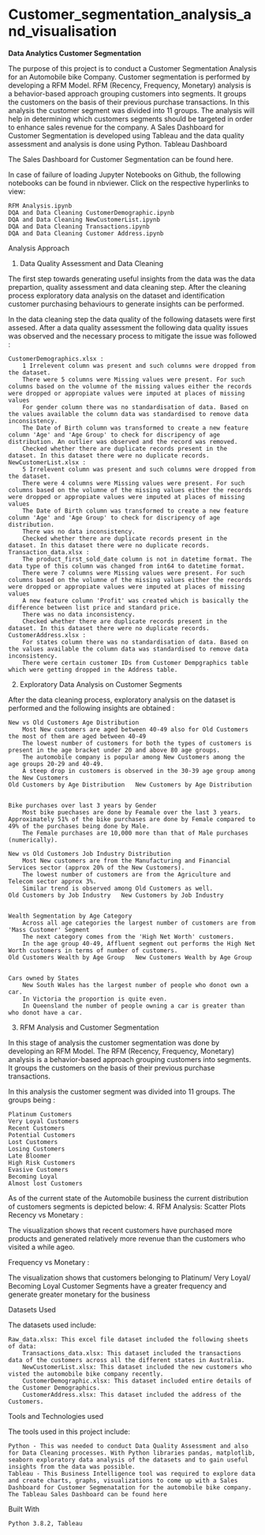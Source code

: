 # Customer_segmentation_analysis_and_visualisation
**Data Analytics Customer Segmentation**

The purpose of this project is to conduct a Customer Segmentation Analysis for an Automobile bike Company. Customer segmentation is performed by developing a RFM Model. RFM (Recency, Frequency, Monetary) analysis is a behavior-based approach grouping customers into segments. It groups the customers on the basis of their previous purchase transactions. In this analysis the customer segment was divided into 11 groups. The analysis will help in determining which customers segments should be targeted in order to enhance sales revenue for the company. A Sales Dashboard for Customer Segmentation is developed using Tableau and the data quality assessment and analysis is done using Python.
Tableau Dashboard

The Sales Dashboard for Customer Segmentation can be found here.


In case of failure of loading Jupyter Notebooks on Github, the following notebooks can be found in nbviewer. Click on the respective hyperlinks to view:

    RFM Analysis.ipynb
    DQA and Data Cleaning CustomerDemographic.ipynb
    DQA and Data Cleaning NewCustomerList.ipynb
    DQA and Data Cleaning Transactions.ipynb
    DQA and Data Cleaning Customer Address.ipynb

Analysis Approach
1. Data Quality Assessment and Data Cleaning

The first step towards generating useful insights from the data was the data prepartion, quality assessment and data cleaning step. After the cleaning process exploratory data analysis on the dataset and identification customer purchasing behaviours to generate insights can be performed.

In the data cleaning step the data quality of the following datasets were first assesed. After a data quality assessment the following data quality issues was observed and the necessary process to mitigate the issue was followed :

    CustomerDemographics.xlsx :
        1 Irrelevent column was present and such columns were dropped from the dataset.
        There were 5 columns were Missing values were present. For such columns based on the volumne of the missing values either the records were dropped or appropiate values were imputed at places of missing values
        For gender column there was no standardisation of data. Based on the values available the column data was standardised to remove data inconsistency.
        The Date of Birth column was transformed to create a new feature column 'Age' and 'Age Group' to check for discripency of age distribution. An outlier was observed and the record was removed.
        Checked whether there are duplicate records present in the dataset. In this dataset there were no duplicate records.
    NewCustomerList.xlsx :
        5 Irrelevent column was present and such columns were dropped from the dataset.
        There were 4 columns were Missing values were present. For such columns based on the volumne of the missing values either the records were dropped or appropiate values were imputed at places of missing values
        The Date of Birth column was transformed to create a new feature column 'Age' and 'Age Group' to check for discripency of age distribution.
        There was no data inconsistency.
        Checked whether there are duplicate records present in the dataset. In this dataset there were no duplicate records.
    Transaction_data.xlsx :
        The product_first_sold_date column is not in datetime format. The data type of this column was changed from int64 to datetime format.
        There were 7 columns were Missing values were present. For such columns based on the volumne of the missing values either the records were dropped or appropiate values were imputed at places of missing values
        A new feature column 'Profit' was created which is basically the difference between list price and standard price.
        There was no data inconsistency.
        Checked whether there are duplicate records present in the dataset. In this dataset there were no duplicate records.
    CustomerAddress.xlsx :
        For states column there was no standardisation of data. Based on the values available the column data was standardised to remove data inconsistency.
        There were certain customer IDs from Customer Dempgraphics table which were getting dropped in the Address table.

2. Exploratory Data Analysis on Customer Segments

After the data cleaning process, exploratory analysis on the dataset is performed and the following insights are obtained :

    New vs Old Customers Age Distribution
        Most New customers are aged between 40-49 also for Old Customers the most of them are aged between 40-49
        The lowest number of customers for both the types of customers is present in the age bracket under 20 and above 80 age groups.
        The automobile company is popular among New Customers among the age groups 20-29 and 40-49.
        A steep drop in customers is observed in the 30-39 age group among the New Customers
    Old Customers by Age Distribution 	New Customers by Age Distribution
    	

    Bike purchases over last 3 years by Gender
        Most bike puechases are done by Feamale over the last 3 years. Approximately 51% of the bike purchases are done by Female compared to 49% of the purchases being done by Male.
        The Female purchases are 10,000 more than that of Male purchases (numerically).

    New vs Old Customers Job Industry Distribution
        Most New customers are from the Manufacturing and Financial Services sector (approx 20% of the New Customers).
        The lowest number of customers are from the Agriculture and Telecom sector approx 3%.
        Similar trend is observed among Old Customers as well.
    Old Customers by Job Industry 	New Customers by Job Industry
    	

    Wealth Segmentation by Age Category
        Across all age categories the largest number of customers are from 'Mass Customer' Segment
        The next category comes from the 'High Net Worth' customers.
        In the age group 40-49, Affluent segment out performs the High Net Worth customers in terms of number of customers.
    Old Customers Wealth by Age Group 	New Customers Wealth by Age Group
    	

    Cars owned by States
        New South Wales has the largest number of people who donot own a car.
        In Victoria the proportion is quite even.
        In Queensland the number of people owning a car is greater than who donot have a car.

3. RFM Analysis and Customer Segmentation

In this stage of analysis the customer segmentation was done by developing an RFM Model. The RFM (Recency, Frequency, Monetary) analysis is a behavior-based approach grouping customers into segments. It groups the customers on the basis of their previous purchase transactions.

In this analysis the customer segment was divided into 11 groups. The groups being :

    Platinum Customers
    Very Loyal Customers
    Recent Customers
    Potential Customers
    Lost Customers
    Losing Customers
    Late Bloomer
    High Risk Customers
    Evasive Customers
    Becoming Loyal
    Almost lost Customers

As of the current state of the Automobile business the current distribution of customers segments is depicted below:
4. RFM Analysis: Scatter Plots
Recency vs Monetary :

The visualization shows that recent customers have purchased more products and generated relatively more revenue than the customers who visited a while ageo.

Frequency vs Monetary :

The visualization shows that customers belonging to Platinum/ Very Loyal/ Becoming Loyal Customer Segments have a greater frequency and generate greater monetary for the business

Datasets Used

The datasets used include:

    Raw_data.xlsx: This excel file dataset included the following sheets of data:
        Transactions_data.xlsx: This dataset included the transactions data of the customers across all the different states in Australia.
        NewCustomerList.xlsx: This dataset included the new customers who visted the automobile bike company recently.
        CustomerDemographic.xlsx: This dataset included entire details of the Customer Demographics.
        CustomerAddress.xlsx: This dataset included the address of the Customers.

Tools and Technologies used

The tools used in this project include:

    Python - This was needed to conduct Data Quality Assessment and also for Data Cleaning processes. With Python libraries pandas, matplotlib, seaborn exploratory data analysis of the datasets and to gain useful insights from the data was possible.
    Tableau - This Business Intelligence tool was required to explore data and create charts, graphs, visualizations to come up with a Sales Dashboard for Customer Segmenatation for the automobile bike company. The Tableau Sales Dashboard can be found here

Built With

    Python 3.8.2, Tableau
